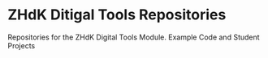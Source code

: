 # ZHdK Ditigal Tools Repositories

Repositories for the ZHdK Digital Tools Module. Example Code and Student Projects
